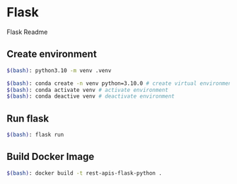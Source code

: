 # Flask
Flask Readme

## Create environment 
```bash
$(bash): python3.10 -m venv .venv

$(bash): conda create -n venv python=3.10.0 # create virtual environment with python 3.10.0
$(bash): conda activate venv # activate environment
$(bash): conda deactive venv # deactivate environment
```

## Run flask
```bash
$(bash): flask run
```

## Build Docker Image
```bash
$(bash): docker build -t rest-apis-flask-python .
```